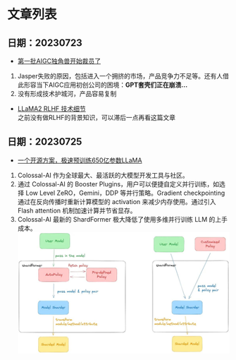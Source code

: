 # 文章列表
## 日期：20230723
-   [第一批AIGC独角兽开始裁员了](https://mp.weixin.qq.com/s/AbexOCFmLEXr_qPIpMSTnQ)    
1.  Jasper失败的原因，包括进入一个拥挤的市场，产品竞争力不足等。还有人借此形容当下AIGC应用初创公司的困境：**GPT套壳们正在崩溃...**    
2.  没有形成技术护城河，产品容易复制    

-  [LLaMA2 RLHF 技术细节](https://zhuanlan.zhihu.com/p/644680366?utm_campaign=shareopn&utm_medium=social&utm_oi=28495224766464&utm_psn=1666393346481377280&utm_source=wechat_session&s_r=0)    
之前没有做RLHF的背景知识，可以滞后一点再看这篇文章    

## 日期：20230725
-   [一个开源方案，极速预训练650亿参数LLaMA](https://mp.weixin.qq.com/s/NG-SNAGLvNeYx33tVkkWQA)    
1.  Colossal-AI 作为全球最大、最活跃的大模型开发工具与社区。    
2.  通过 Colossal-AI 的 Booster Plugins，用户可以便捷自定义并行训练，如选择 Low Level ZeRO，Gemini，DDP 等并行策略。Gradient checkpointing 通过在反向传播时重新计算模型的 activation 来减少内存使用。通过引入 Flash attention 机制加速计算并节省显存。
3. Colossal-AI 最新的 ShardFormer 极大降低了使用多维并行训练 LLM 的上手成本。    
![图片](../images/ShardFormer.png)